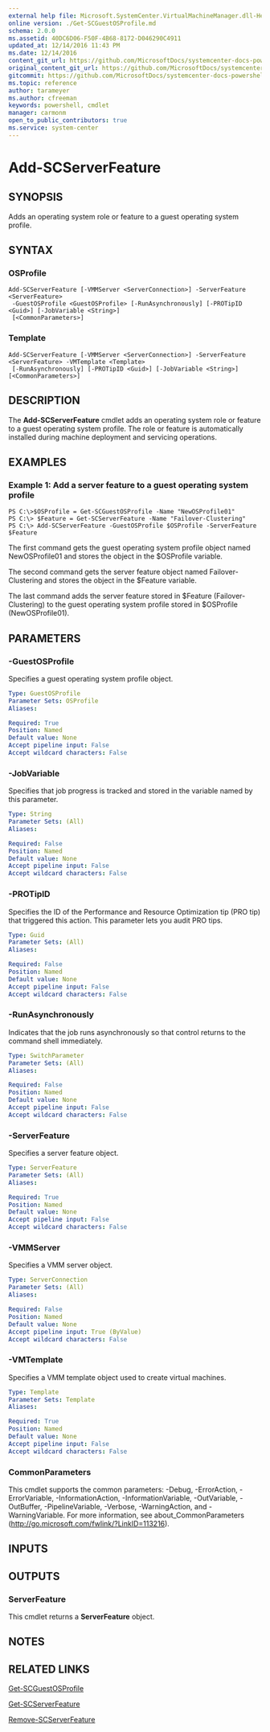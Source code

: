 ```yaml
---
external help file: Microsoft.SystemCenter.VirtualMachineManager.dll-Help.xml
online version: ./Get-SCGuestOSProfile.md
schema: 2.0.0
ms.assetid: 40DC6D06-F50F-4B68-8172-D046290C4911
updated_at: 12/14/2016 11:43 PM
ms.date: 12/14/2016
content_git_url: https://github.com/MicrosoftDocs/systemcenter-docs-powershell/blob/master/systemcenter-cmdlets/SystemCenter2016/VirtualMachineManager/v1.0/Add-SCServerFeature.md
original_content_git_url: https://github.com/MicrosoftDocs/systemcenter-docs-powershell/blob/master/systemcenter-cmdlets/SystemCenter2016/VirtualMachineManager/v1.0/Add-SCServerFeature.md
gitcommit: https://github.com/MicrosoftDocs/systemcenter-docs-powershell/blob/96cd9bd2780eb6b78c540fa00d3b8a4313e3ed40/systemcenter-cmdlets/SystemCenter2016/VirtualMachineManager/v1.0/Add-SCServerFeature.md
ms.topic: reference
author: tarameyer
ms.author: cfreeman
keywords: powershell, cmdlet
manager: carmonm
open_to_public_contributors: true
ms.service: system-center
---
```


# Add-SCServerFeature

## SYNOPSIS
Adds an operating system role or feature to a guest operating system profile.

## SYNTAX

### OSProfile
```
Add-SCServerFeature [-VMMServer <ServerConnection>] -ServerFeature <ServerFeature>
 -GuestOSProfile <GuestOSProfile> [-RunAsynchronously] [-PROTipID <Guid>] [-JobVariable <String>]
 [<CommonParameters>]
```

### Template
```
Add-SCServerFeature [-VMMServer <ServerConnection>] -ServerFeature <ServerFeature> -VMTemplate <Template>
 [-RunAsynchronously] [-PROTipID <Guid>] [-JobVariable <String>] [<CommonParameters>]
```

## DESCRIPTION
The **Add-SCServerFeature** cmdlet adds an operating system role or feature to a guest operating system profile.
The role or feature is automatically installed during machine deployment and servicing operations.

## EXAMPLES

### Example 1: Add a server feature to a guest operating system profile
```
PS C:\>$OSProfile = Get-SCGuestOSProfile -Name "NewOSProfile01"
PS C:\> $Feature = Get-SCServerFeature -Name "Failover-Clustering"
PS C:\> Add-SCServerFeature -GuestOSProfile $OSProfile -ServerFeature $Feature
```

The first command gets the guest operating system profile object named NewOSProfile01 and stores the object in the $OSProfile variable.

The second command gets the server feature object named Failover-Clustering and stores the object in the $Feature variable.

The last command adds the server feature stored in $Feature (Failover-Clustering) to the guest operating system profile stored in $OSProfile (NewOSProfile01).

## PARAMETERS

### -GuestOSProfile
Specifies a guest operating system profile object.

```yaml
Type: GuestOSProfile
Parameter Sets: OSProfile
Aliases: 

Required: True
Position: Named
Default value: None
Accept pipeline input: False
Accept wildcard characters: False
```

### -JobVariable
Specifies that job progress is tracked and stored in the variable named by this parameter.

```yaml
Type: String
Parameter Sets: (All)
Aliases: 

Required: False
Position: Named
Default value: None
Accept pipeline input: False
Accept wildcard characters: False
```

### -PROTipID
Specifies the ID of the Performance and Resource Optimization tip (PRO tip) that triggered this action.
This parameter lets you audit PRO tips.

```yaml
Type: Guid
Parameter Sets: (All)
Aliases: 

Required: False
Position: Named
Default value: None
Accept pipeline input: False
Accept wildcard characters: False
```

### -RunAsynchronously
Indicates that the job runs asynchronously so that control returns to the command shell immediately.

```yaml
Type: SwitchParameter
Parameter Sets: (All)
Aliases: 

Required: False
Position: Named
Default value: None
Accept pipeline input: False
Accept wildcard characters: False
```

### -ServerFeature
Specifies a server feature object.

```yaml
Type: ServerFeature
Parameter Sets: (All)
Aliases: 

Required: True
Position: Named
Default value: None
Accept pipeline input: False
Accept wildcard characters: False
```

### -VMMServer
Specifies a VMM server object.

```yaml
Type: ServerConnection
Parameter Sets: (All)
Aliases: 

Required: False
Position: Named
Default value: None
Accept pipeline input: True (ByValue)
Accept wildcard characters: False
```

### -VMTemplate
Specifies a VMM template object used to create virtual machines.

```yaml
Type: Template
Parameter Sets: Template
Aliases: 

Required: True
Position: Named
Default value: None
Accept pipeline input: False
Accept wildcard characters: False
```

### CommonParameters
This cmdlet supports the common parameters: -Debug, -ErrorAction, -ErrorVariable, -InformationAction, -InformationVariable, -OutVariable, -OutBuffer, -PipelineVariable, -Verbose, -WarningAction, and -WarningVariable. For more information, see about_CommonParameters (http://go.microsoft.com/fwlink/?LinkID=113216).

## INPUTS

## OUTPUTS

### ServerFeature
This cmdlet returns a **ServerFeature** object.

## NOTES

## RELATED LINKS

[Get-SCGuestOSProfile](xref:SystemCenter2016/VirtualMachineManager/v1.0/Get-SCGuestOSProfile.md)

[Get-SCServerFeature](xref:SystemCenter2016/VirtualMachineManager/v1.0/Get-SCServerFeature.md)

[Remove-SCServerFeature](xref:SystemCenter2016/VirtualMachineManager/v1.0/Remove-SCServerFeature.md)

